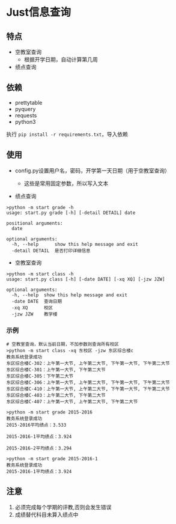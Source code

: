# Just信息查询  

## 特点
- 空教室查询
    - 根据开学日期，自动计算第几周
- 绩点查询

## 依赖
- prettytable
- pyquery
- requests
- python3

执行 `pip install -r requirements.txt`，导入依赖

## 使用
- config.py设置用户名，密码，开学第一天日期（用于空教室查询）
    - 这些是常用固定参数，所以写入文本

- 绩点查询
```shell
>python -m start grade -h
usage: start.py grade [-h] [-detail DETAIL] date

positional arguments:
  date

optional arguments:
  -h, --help      show this help message and exit
  -detail DETAIL  是否打印详细信息

```

- 空教室查询
```shell
>python -m start class -h
usage: start.py class [-h] [-date DATE] [-xq XQ] [-jzw JZW]

optional arguments:
  -h, --help  show this help message and exit
  -date DATE  查询日期
  -xq XQ      校区
  -jzw JZW    教学楼

```

### 示例
```shell
# 空教室查询，默认当前日期，不加参数则查询所有校区
>python -m start class -xq 东校区 -jzw 东区综合楼c
教务系统登录成功
东区综合楼C-302：上午第一大节, 上午第二大节, 下午第一大节, 下午第二大节
东区综合楼C-301：上午第一大节, 下午第二大节
东区综合楼C-305：下午第二大节
东区综合楼C-306：上午第一大节, 上午第二大节, 下午第一大节, 下午第二大节
东区综合楼C-410：上午第一大节, 上午第二大节, 下午第一大节, 下午第二大节
东区综合楼C-403：上午第二大节, 下午第二大节
东区综合楼C-407：上午第一大节, 上午第二大节, 下午第二大节
```
```
>python -m start grade 2015-2016
教务系统登录成功
2015-2016平均绩点：3.533

2015-2016-1平均绩点：3.924

2015-2016-2平均绩点：3.294

>python -m start grade 2015-2016-1
教务系统登录成功
2015-2016-1平均绩点：3.924

```
## 注意
1. 必须完成每个学期的评教,否则会发生错误
2. 成绩替代科目未算入绩点中